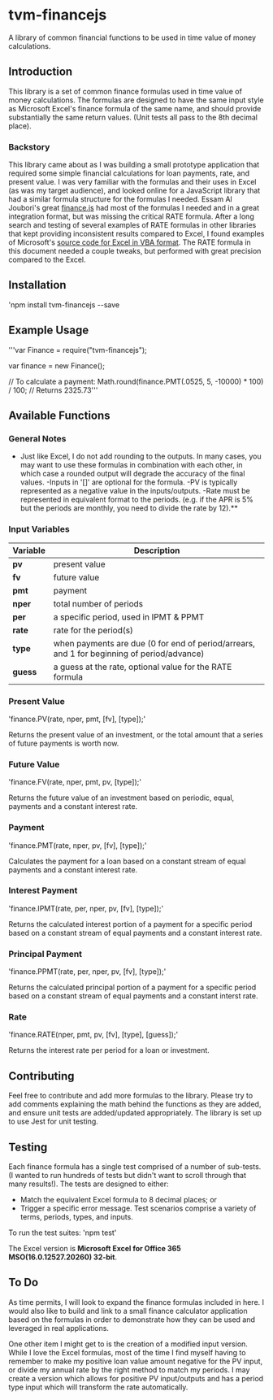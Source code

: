 # tvm-financejs
A library of common financial functions to be used in time value of money calculations.

## Introduction
This library is a set of common finance formulas used in time value of money calculations.  The formulas are designed to have the same input style as Microsoft Excel's finance formula of the same name, and should provide substantially the same return values. (Unit tests all pass to the 8th decimal place).

### Backstory
This library came about as I was building a small prototype application that required some simple financial calculations for loan payments, rate, and present value. I was very familiar with the formulas and their uses in Excel (as was my target audience), and looked online for a JavaScript library that had a similar formula structure for the formulas I needed. Essam Al Joubori's great [finance.js](http://financejs.org/) had most of the formulas I needed and in a great integration format, but was missing the critical RATE formula. After a long search and testing of several examples of RATE formulas in other libraries that kept providing inconsistent results compared to Excel, I found examples of Microsoft's [source code for Excel in VBA format](https://github.com/microsoft/referencesource/blob/master/Microsoft.VisualBasic/runtime/msvbalib/Financial.vb). The RATE formula in this document needed a couple tweaks, but performed with great precision compared to the Excel.

## Installation

'npm install tvm-financejs --save

## Example Usage

'''var Finance = require("tvm-financejs");

var finance = new Finance();

// To calculate a payment:
Math.round(finance.PMT(.0525, 5, -10000) * 100) / 100;
// Returns 2325.73'''

## Available Functions

### General Notes

- Just like Excel, I do not add rounding to the outputs. In many cases, you may want to use these formulas in combination with each other, in which case a rounded output will degrade the accuracy of the final values.
-Inputs in '[]' are optional for the formula.
-PV is typically represented as a negative value in the inputs/outputs.
-Rate must be represented in equivalent format to the periods. (e.g. if the APR is 5% but the periods are monthly, you need to divide the rate by 12).**

### Input Variables

Variable | Description
--- | ---
**pv** | present value
**fv** | future value
**pmt** | payment
**nper** | total number of periods
**per** | a specific period, used in IPMT & PPMT
**rate** | rate for the period(s)
**type** | when payments are due (0 for end of period/arrears, and 1 for beginning of period/advance)
**guess** | a guess at the rate, optional value for the RATE formula

### Present Value

'finance.PV(rate, nper, pmt, \[fv\], \[type\]);'

Returns the present value of an investment, or the total amount that a series of future payments is worth now.

### Future Value

'finance.FV(rate, nper, pmt, pv, \[type\]);'

Returns the future value of an investment based on periodic, equal, payments and a constant interest rate.

### Payment

'finance.PMT(rate, nper, pv, \[fv\], \[type\]);'

Calculates the payment for a loan based on a constant stream of equal payments and a constant interest rate.

### Interest Payment

'finance.IPMT(rate, per, nper, pv, \[fv\], \[type\]);'

Returns the calculated interest portion of a payment for a specific period based on a constant stream of equal payments and a constant interest rate.

### Principal Payment

'finance.PPMT(rate, per, nper, pv, \[fv\], \[type\]);'

Returns the calculated principal portion of a payment for a specific period based on a constant stream of equal payments and a constant interst rate.

### Rate

'finance.RATE(nper, pmt, pv, \[fv\], \[type\], \[guess\]);'

Returns the interest rate per period for a loan or investment.

## Contributing

Feel free to contribute and add more formulas to the library. Please try to add comments explaining the math behind the functions as they are added, and ensure unit tests are added/updated appropriately. The library is set up to use Jest for unit testing.

## Testing

Each finance formula has a single test comprised of a number of sub-tests. (I wanted to run hundreds of tests but didn't want to scroll through that many results!). The tests are designed to either:
- Match the equivalent Excel formula to 8 decimal places; or
- Trigger a specific error message.
Test scenarios comprise a variety of terms, periods, types, and inputs.

To run the test suites:
'npm test'

The Excel version is **Microsoft Excel for Office 365 MSO(16.0.12527.20260) 32-bit**.

## To Do

As time permits, I will look to expand the finance formulas included in here.  I would also like to build and link to a small finance calculator application based on the formulas in order to demonstrate how they can be used and leveraged in real applications.

One other item I might get to is the creation of a modified input version. While I love the Excel formulas, most of the time I find myself having to remember to make my positive loan value amount negative for the PV input, or divide my annual rate by the right method to match my periods. I may create a version which allows for positive PV input/outputs and has a period type input which will transform the rate automatically.